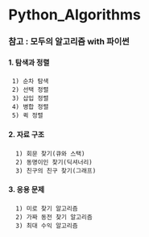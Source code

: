 # Python_Algorithms

### 참고 : 모두의 알고리즘 with 파이썬

#### 1. 탐색과 정렬
     1) 순차 탐색
     2) 선택 정렬
     3) 삽입 정렬
     4) 병합 정렬
     5) 퀵 정렬

#### 2. 자료 구조
      1) 회문 찾기(큐와 스택)
      2) 동명이인 찾기(딕셔너리)
      3) 친구의 친구 찾기(그래프)
      
#### 3. 응용 문제
      1) 미로 찾기 알고리즘
      2) 가짜 동전 찾기 알고리즘
      3) 최대 수익 알고리즘
